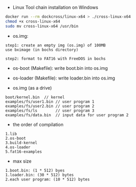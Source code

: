 - Linux Tool chain installation on Windows

```sh
docker run --rm dockcross/linux-x64 > ./cross-linux-x64
chmod +x cross-linux-x64
sudo mv cross-linux-x64 /usr/bin
```

- os.img: 
```
step1: create an empty img (os.img) of 100MB
use bximage (in bochs directory)

step2: format to FAT16 with FreeDOS in bochs
```

- os-boot (Makefile): write boot.bin into os.img

- os-loader (Makefile): write loader.bin into os.img

- os.img (as a drive)
```
boot/kernel.bin  // kernel
examples/fs/user1.bin // user program 1
examples/fs/user2.bin // user program 2
examples/fs/ls        // user program 3
examples/fs/data.bin  // input data for user program 2
```

- the order of compilation
```
1.lib
2.os-boot
3.build-kernel
4.os-loader
5.fat16-examples
```

- max size
```
1.boot.bin: (1 * 512) byes
1.loader.bin: (30 * 512) bytes 
2.each user program: (10 * 512) bytes
```